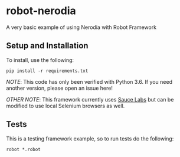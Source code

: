 # robot-nerodia
A very basic example of using Nerodia with Robot Framework

## Setup and Installation

To install, use the following:

```
pip install -r requirements.txt
```

*NOTE*: This code has only been verified with Python 3.6. If you need another version, please open an issue here!

*OTHER NOTE*: This framework currently uses [Sauce Labs](https://saucelabs.com/) but can be modified to use local Selenium browsers as well.

## Tests

This is a testing framework example, so to run tests do the following:

```
robot *.robot
```
